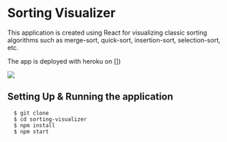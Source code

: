 # Sorting Visualizer

This application is created using React for visualizing classic sorting algorithms such as merge-sort, quick-sort, insertion-sort, selection-sort, etc.

The app is deployed with heroku on [])

![](/public/sv.png)

## Setting Up & Running the application

```
  $ git clone 
  $ cd sorting-visualizer
  $ npm install
  $ npm start
```
